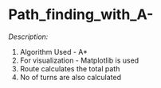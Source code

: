 # Path_finding_with_A-

*Description:*
1. Algorithm Used - A*
2. For visualization - Matplotlib is used
3. Route calculates the total path
4. No of turns are also calculated
